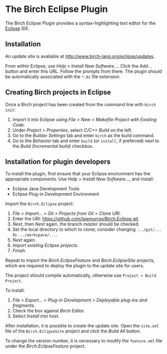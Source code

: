 # The Birch Eclipse Plugin

The Birch Eclipse Plugin provides a syntax-highlighting text editor for the [Eclipse](http://www.eclipse.org) IDE.


## Installation

An update site is available at <http://www.birch-lang.org/eclipse/updates>.

From within Eclipse, use *Help > Install New Software...*. Click the *Add...* button and enter this URL. Follow the prompts from there. The plugin should be automatically associated with the `*.bi` file extension.


## Creating Birch projects in Eclipse

Once a Birch project has been created from the command line with `birch init`:

  1. Import it into Eclipse using *File > New > Makefile Project with Existing Code*.
  2. Under *Project > Properties*, select *C/C++ Build* on the left.
  3. Go to the *Builder Settings* tab and enter `birch` as the build command.
  4. Go to the *Behavior* tab and enter `build` (or `install`, if preferred) next to the *Build (Incremental build)* checkbox.


## Installation for plugin developers

To install the plugin, first ensure that your Eclipse environment has the appropriate components. Use *Help > Install New Software...*, and install:

  * Eclipse Java Development Tools
  * Eclipse Plug-in Development Environment

Import the `Birch.Eclipse` project:

  1. *File > Import... > Git > Projects from Git > Clone URI*.
  2. Enter the URI: https://github.com/lawmurray/Birch.Eclipse.git.
  3. *Next*, then *Next* again, the branch *master* should be checked.
  4. Set the local directory to which to clone; consider changing `.../git/...` to `.../workspace/...`.
  5. *Next* again.
  6. *Import existing Eclipse projects*.
  7. *Finish*.

Repeat to import the *Birch.EclipseFeature* and *Birch.EclipseSite* projects, which are required to deploy the plugin to the update site for users.

The project should compile automatically, otherwise use `Project > Build Project`.

To install:

  1. *File > Export... > Plug-in Development > Deployable plug-ins and fragments*.
  2. Check the box against *Birch Editor*.
  3. Select *Install into host*.

After installation, it is possible to create the update site. Open the `site.xml` file of the `Birch.EclipseSite` project and click the *Build All* button.

To change the version number, it is necessary to modify the `feature.xml` file under the *Birch.EclipseFeature* project.
